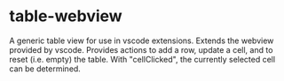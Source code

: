 # table-webview
A generic table view for use in vscode extensions. Extends the webview provided by vscode.
Provides actions to add a row, update a cell, and to reset (i.e. empty) the table.
With "cellClicked", the currently selected cell can be determined.
